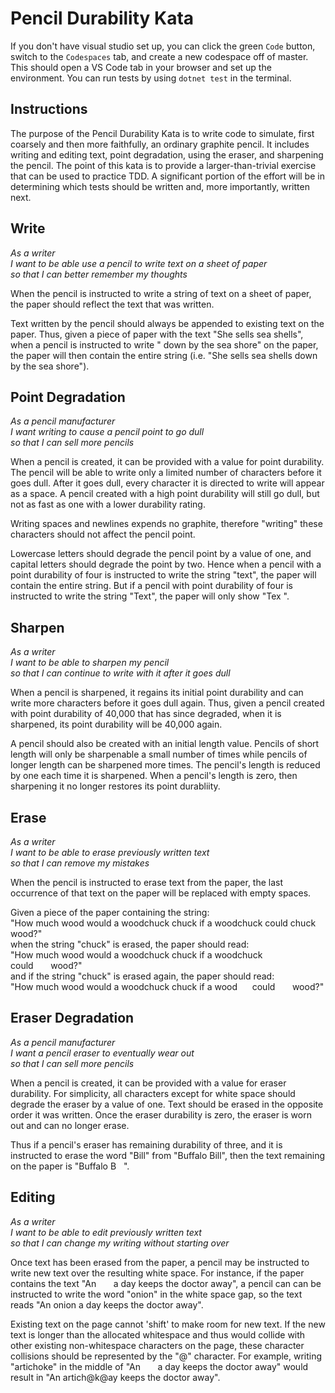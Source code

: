 # Pencil Durability Kata

If you don't have visual studio set up, you can click the green `Code` button, switch to the `Codespaces` tab, and create a new codespace off of master. This should open a VS Code tab in your browser and set up the environment. You can run tests by using `dotnet test` in the terminal.

## Instructions
The purpose of the Pencil Durability Kata is to write code to simulate, first coarsely and then more faithfully, an ordinary graphite pencil. It includes writing and editing text, point degradation, using the eraser, and sharpening the pencil. The point of this kata is to provide a larger-than-trivial exercise that can be used to practice TDD. A significant portion of the effort will be in determining which tests should be written and, more importantly, written next.

## Write
*As a writer  
I want to be able use a pencil to write text on a sheet of paper  
so that I can better remember my thoughts*

When the pencil is instructed to write a string of text on a sheet of paper, the paper should reflect the text that was written.

Text written by the pencil should always be appended to existing text on the paper. Thus, given a piece of paper with the text "She sells sea shells", when a pencil is instructed to write "&nbsp;down by the sea shore" on the paper, the paper will then contain the entire string (i.e. "She sells sea shells down by the sea shore").


## Point Degradation
*As a pencil manufacturer  
I want writing to cause a pencil point to go dull  
so that I can sell more pencils*

When a pencil is created, it can be provided with a value for point durability.  The pencil will be able to write only a limited number of characters before it goes dull. After it goes dull, every character it is directed to write will appear as a space. A pencil created with a high point durability will still go dull, but not as fast as one with a lower durability rating.

Writing spaces and newlines expends no graphite, therefore "writing" these characters should not affect the pencil point.

Lowercase letters should degrade the pencil point by a value of one, and capital letters should degrade the point by two.  Hence when a pencil with a point durability of four is instructed to write the string "text", the paper will contain the entire string.  But if a pencil with point durability of four is instructed to write the string "Text", the paper will only show "Tex&nbsp;".


## Sharpen
*As a writer  
I want to be able to sharpen my pencil  
so that I can continue to write with it after it goes dull*

When a pencil is sharpened, it regains its initial point durability and can write more characters before it goes dull again.  Thus, given a pencil created with point durability of 40,000 that has since degraded, when it is sharpened, its point durability will be 40,000 again.

A pencil should also be created with an initial length value. Pencils of short length will only be sharpenable a small number of times while pencils of longer length can be sharpened more times.  The pencil's length is reduced by one each time it is sharpened.  When a pencil's length is zero, then sharpening it no longer restores its point durabliity.


## Erase
*As a writer  
I want to be able to erase previously written text  
so that I can remove my mistakes*

When the pencil is instructed to erase text from the paper, the last occurrence of that text on the paper will be replaced with empty spaces.

Given a piece of the paper containing the string:  
"How much wood would a woodchuck chuck if a woodchuck could chuck wood?"  
when the string "chuck" is erased, the paper should read:  
"How much wood would a woodchuck chuck if a woodchuck could&nbsp;&nbsp;&nbsp;&nbsp;&nbsp;&nbsp;&nbsp;wood?"    
and if the string "chuck" is erased again, the paper should read:  
"How much wood would a woodchuck chuck if a wood&nbsp;&nbsp;&nbsp;&nbsp;&nbsp;&nbsp;could&nbsp;&nbsp;&nbsp;&nbsp;&nbsp;&nbsp;&nbsp;wood?"


## Eraser Degradation
*As a pencil manufacturer  
I want a pencil eraser to eventually wear out  
so that I can sell more pencils*

When a pencil is created, it can be provided with a value for eraser durability.  For simplicity, all characters except for white space should degrade the eraser by a value of one.  Text should be erased in the opposite order it was written.  Once the eraser durability is zero, the eraser is worn out and can no longer erase.

Thus if a pencil's eraser has remaining durability of three, and it is instructed to erase the word "Bill" from "Buffalo Bill", then the text remaining on the paper is "Buffalo B&nbsp;&nbsp;&nbsp;".


## Editing
*As a writer  
I want to be able to edit previously written text  
so that I can change my writing without starting over*

Once text has been erased from the paper, a pencil may be instructed to write new text over the resulting white space.  For instance, if the paper contains the text "An&nbsp;&nbsp;&nbsp;&nbsp;&nbsp;&nbsp;&nbsp;a day keeps the doctor away", a pencil can can be instructed to write the word "onion" in the white space gap, so the text reads "An onion a day keeps the doctor away".

Existing text on the page cannot 'shift' to make room for new text.  If the new text is longer than the allocated whitespace and thus would collide with other existing non-whitespace characters on the page, these character collisions should be represented by the "@" character.  For example, writing "artichoke" in the middle of "An&nbsp;&nbsp;&nbsp;&nbsp;&nbsp;&nbsp;&nbsp;a day keeps the doctor away" would result in "An artich@k@ay keeps the doctor away".

